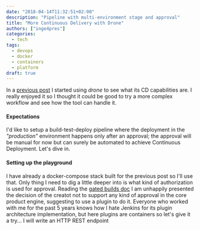 ```yaml
---
date: "2018-04-14T11:32:51+02:00"
description: "Pipeline with multi-environment stage and approval"
title: "More Continuous Delivery with Drone"
authors: ["inge4pres"]
categories:
  - tech
tags:
  - devops
  - docker
  - containers
  - platform
draft: true
---
```


In a [previous post](https://inge.4pr.es/2018/02/25/continuous-delivery-with-drone/) I started using _drone_ to see what its CD capabilities are. I really enjoyed it so I thought it could be good to try a more complex workflow and see how the tool can handle it.

#### Expectations
I'd like to setup a build-test-deploy pipeline where the deployment in the _"production"_ environment happens only after an approval; the approval will be manual for now but can surely be automated to achieve Continuous Deployment.
Let's dive in.

#### Setting up the playground
I have already a docker-compose stack built for the previous post so I'll use that. Only thing I need to dig a little deeper into is what kind of authorization is used for approval. Reading the [gated builds doc](http://readme.drone.io/releases/0.6.0-rc.1/gating/) I am unhappily presented the decision of the creatot not to support any kind of approval in the core product engine, suggesting to use a plugin to do it.
Everyone who worked with me for the past 5 years knows how I hate Jenkins for its plugin architecture implementation, but here plugins are containers so let's give it a try...
I will write an HTTP REST endpoint 